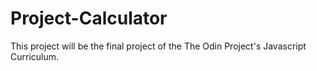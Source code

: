 # Project-Calculator
This project will be the final project of the The Odin Project's Javascript Curriculum.
